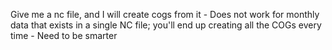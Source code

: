 Give me a nc file, and I will create cogs from it
    - Does not work for monthly data that exists in a single NC file; you'll end up creating all the COGs every time
        - Need to be smarter
